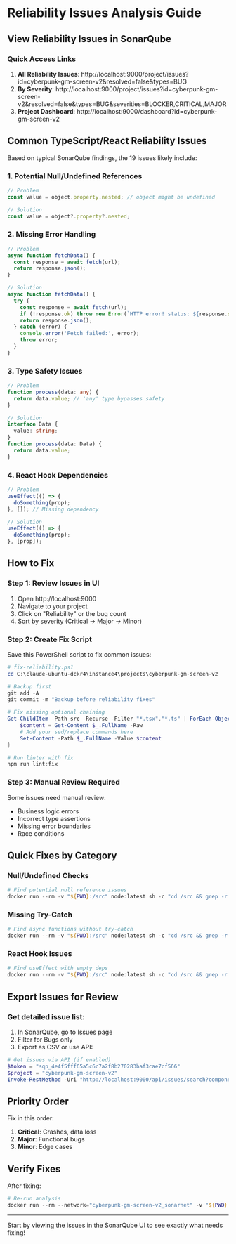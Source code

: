 # Reliability Issues Analysis Guide

## View Reliability Issues in SonarQube

### Quick Access Links
1. **All Reliability Issues**: http://localhost:9000/project/issues?id=cyberpunk-gm-screen-v2&resolved=false&types=BUG
2. **By Severity**: http://localhost:9000/project/issues?id=cyberpunk-gm-screen-v2&resolved=false&types=BUG&severities=BLOCKER,CRITICAL,MAJOR
3. **Project Dashboard**: http://localhost:9000/dashboard?id=cyberpunk-gm-screen-v2

## Common TypeScript/React Reliability Issues

Based on typical SonarQube findings, the 19 issues likely include:

### 1. Potential Null/Undefined References
```typescript
// Problem
const value = object.property.nested; // object might be undefined

// Solution
const value = object?.property?.nested;
```

### 2. Missing Error Handling
```typescript
// Problem
async function fetchData() {
  const response = await fetch(url);
  return response.json();
}

// Solution
async function fetchData() {
  try {
    const response = await fetch(url);
    if (!response.ok) throw new Error(`HTTP error! status: ${response.status}`);
    return response.json();
  } catch (error) {
    console.error('Fetch failed:', error);
    throw error;
  }
}
```

### 3. Type Safety Issues
```typescript
// Problem
function process(data: any) {
  return data.value; // 'any' type bypasses safety
}

// Solution
interface Data {
  value: string;
}
function process(data: Data) {
  return data.value;
}
```

### 4. React Hook Dependencies
```typescript
// Problem
useEffect(() => {
  doSomething(prop);
}, []); // Missing dependency

// Solution
useEffect(() => {
  doSomething(prop);
}, [prop]);
```

## How to Fix

### Step 1: Review Issues in UI
1. Open http://localhost:9000
2. Navigate to your project
3. Click on "Reliability" or the bug count
4. Sort by severity (Critical → Major → Minor)

### Step 2: Create Fix Script
Save this PowerShell script to fix common issues:

```powershell
# fix-reliability.ps1
cd C:\claude-ubuntu-dckr4\instance4\projects\cyberpunk-gm-screen-v2

# Backup first
git add -A
git commit -m "Backup before reliability fixes"

# Fix missing optional chaining
Get-ChildItem -Path src -Recurse -Filter "*.tsx","*.ts" | ForEach-Object {
    $content = Get-Content $_.FullName -Raw
    # Add your sed/replace commands here
    Set-Content -Path $_.FullName -Value $content
}

# Run linter with fix
npm run lint:fix
```

### Step 3: Manual Review Required
Some issues need manual review:
- Business logic errors
- Incorrect type assertions
- Missing error boundaries
- Race conditions

## Quick Fixes by Category

### Null/Undefined Checks
```powershell
# Find potential null reference issues
docker run --rm -v "${PWD}:/src" node:latest sh -c "cd /src && grep -r '\.[a-zA-Z]\+\.[a-zA-Z]\+' src/ | grep -v '?.' | head -20"
```

### Missing Try-Catch
```powershell
# Find async functions without try-catch
docker run --rm -v "${PWD}:/src" node:latest sh -c "cd /src && grep -r 'async.*function\|async.*=>' src/ | grep -v 'try' | head -20"
```

### React Hook Issues
```powershell
# Find useEffect with empty deps
docker run --rm -v "${PWD}:/src" node:latest sh -c "cd /src && grep -r 'useEffect.*\[\]' src/ | head -20"
```

## Export Issues for Review

### Get detailed issue list:
1. In SonarQube, go to Issues page
2. Filter for Bugs only
3. Export as CSV or use API:

```powershell
# Get issues via API (if enabled)
$token = "sqp_4e4f5fff65a5c6c7a2f8b270283baf3cae7cf566"
$project = "cyberpunk-gm-screen-v2"
Invoke-RestMethod -Uri "http://localhost:9000/api/issues/search?componentKeys=$project&types=BUG" -Headers @{Authorization="Bearer $token"}
```

## Priority Order

Fix in this order:
1. **Critical**: Crashes, data loss
2. **Major**: Functional bugs
3. **Minor**: Edge cases

## Verify Fixes

After fixing:
```powershell
# Re-run analysis
docker run --rm --network="cyberpunk-gm-screen-v2_sonarnet" -v "${PWD}:/usr/src" -e SONAR_HOST_URL="http://sonarqube:9000" -e SONAR_TOKEN="sqp_4e4f5fff65a5c6c7a2f8b270283baf3cae7cf566" sonarsource/sonar-scanner-cli -D"sonar.projectBaseDir=/usr/src" -D"sonar.projectKey=cyberpunk-gm-screen-v2" -D"sonar.sources=src"
```

---
Start by viewing the issues in the SonarQube UI to see exactly what needs fixing!